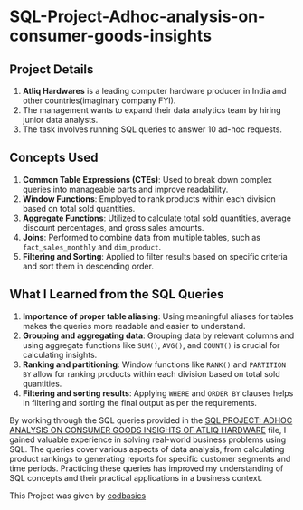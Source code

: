 # SQL-Project-Adhoc-analysis-on-consumer-goods-insights
## Project Details

1. **Atliq Hardwares** is a leading computer hardware producer in India and other countries(imaginary company FYI).
2. The management wants to expand their data analytics team by hiring junior data analysts.
3. The task involves running SQL queries to answer 10 ad-hoc requests.

## Concepts Used

1. **Common Table Expressions (CTEs)**: Used to break down complex queries into manageable parts and improve readability.
2. **Window Functions**: Employed to rank products within each division based on total sold quantities.
3. **Aggregate Functions**: Utilized to calculate total sold quantities, average discount percentages, and gross sales amounts.
4. **Joins**: Performed to combine data from multiple tables, such as `fact_sales_monthly` and `dim_product`.
5. **Filtering and Sorting**: Applied to filter results based on specific criteria and sort them in descending order.

## What I Learned from the SQL Queries

1. **Importance of proper table aliasing**: Using meaningful aliases for tables makes the queries more readable and easier to understand.
2. **Grouping and aggregating data**: Grouping data by relevant columns and using aggregate functions like `SUM()`, `AVG()`, and `COUNT()` is crucial for calculating insights.
3. **Ranking and partitioning**: Window functions like `RANK()` and `PARTITION BY` allow for ranking products within each division based on total sold quantities.
4. **Filtering and sorting results**: Applying `WHERE` and `ORDER BY` clauses helps in filtering and sorting the final output as per the requirements.

By working through the SQL queries provided in the [SQL PROJECT: ADHOC ANALYSIS ON CONSUMER GOODS INSIGHTS OF ATLIQ HARDWARE](https://github.com/Pawan-kumar-m/SQL-Project-Adhoc-analysis-on-consumer-goods-insights/blob/main/SQL%20PROJECT%20Consumer%20goods%20analysis.pdf) file, I gained valuable experience in solving real-world business problems using SQL. The queries cover various aspects of data analysis, from calculating product rankings to generating reports for specific customer segments and time periods. Practicing these queries has improved my understanding of SQL concepts and their practical applications in a business context.

This Project was given by [codbasics](https://codebasics.io/challenge/codebasics-resume-project-challenge)
